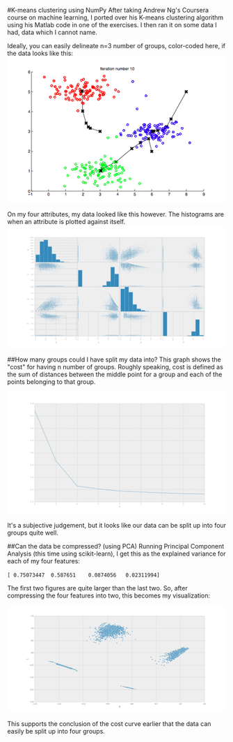 #K-means clustering using NumPy
After taking Andrew Ng's Coursera course on machine learning, I ported over his K-means clustering algorithm using his Matlab code in one of the exercises. I then ran it on some data I had, data which I cannot name.

Ideally, you can easily delineate n=3 number of groups, color-coded here, if the data looks like this:
![intended](https://raw.githubusercontent.com/aok1425/k-means-clustering/master/images/intended.png "")

On my four attributes, my data looked like this however. The histograms are when an attribute is plotted against itself.
![mine](https://raw.githubusercontent.com/aok1425/k-means-clustering/master/images/mine.png "")

##How many groups could I have split my data into?
This graph shows the "cost" for having n number of groups. Roughly speaking, cost is defined as the sum of distances between the middle point for a group and each of the points belonging to that group.

![cost_curve](https://raw.githubusercontent.com/aok1425/k-means-clustering/master/images/cost_curve.png "")

It's a subjective judgement, but it looks like our data can be split up into four groups quite well.

##Can the data be compressed? (using PCA)
Running Principal Component Analysis (this time using scikit-learn), I get this as the explained variance for each of my four features:

`[ 0.75073447  0.587651    0.0874056   0.02311994]`

The first two figures are quite larger than the last two. So, after compressing the four features into two, this becomes my visualization:

![pca](https://raw.githubusercontent.com/aok1425/k-means-clustering/master/images/pca.png "")

This supports the conclusion of the cost curve earlier that the data can easily be split up into four groups.
